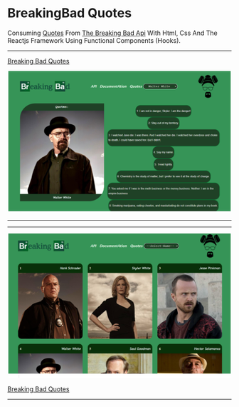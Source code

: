 # BreakingBad Quotes

Consuming [Quotes](https://breakingbadapi.com/api/quotes 'Quotes') From [The Breaking Bad Api](https://breakingbadapi.com/ 'The Breaking Bad Api') With Html, Css And The Reactjs Framework Using Functional Components (Hooks).

---

[Breaking Bad Quotes](https://bbquotesapi.netlify.app/ 'Breaking Bad Quotes')

<p align="center">
  <img width="500" src="./src/images/readmeImage/screenshot.PNG">
</p>

---

---

<p align="center">
  <img width="500" src="./src/images/readmeImage/screenshot2.PNG">
</p>

[Breaking Bad Quotes](https://bbquotesapi.netlify.app/ 'Breaking Bad Quotes')

---

